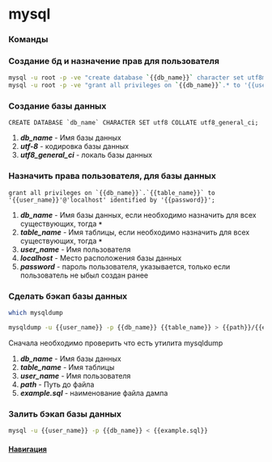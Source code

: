 # mysql

### Команды

### Создание бд и назначение прав для пользователя

```bash
mysql -u root -p -ve "create database `{{db_name}}` character set utf8mb4 collate utf8mb4_general_ci"
mysql -u root -p -ve "grant all privileges on `{{db_name}}`.* to '{{user_name}}'@'localhost' identified by '{{password}}'"
```

### Создание базы данных
```mysql 
CREATE DATABASE `db_name` CHARACTER SET utf8 COLLATE utf8_general_ci;
```
1. ***db_name*** - Имя базы данных
2. ***utf-8*** - кодировка базы данных
3. ***utf8_general_ci*** - локаль базы данных

### Назначить права пользователя, для базы данных
```mysql 
grant all privileges on `{{db_name}}`.`{{table_name}}` to '{{user_name}}'@'localhost' identified by '{{password}}';
```
1. ***db_name*** - Имя базы данных, если необходимо назначить для всех существующих, тогда ***`*`***
2. ***table_name*** - Имя таблицы, если необходимо назначить для всех существующих, тогда ***`*`***
3. ***user_name*** - Имя пользователя
4. ***localhost*** - Место расположения базы данных
5. ***password*** - пароль пользователя, указывается, только если пользователь не ыбыл создан ранее

### Сделать бэкап базы данных

```bash
which mysqldump
```
```bash
mysqldump -u {{user_name}} -p {{db_name}} {{table_name}} > {{path}}/{{example.sql}}
```
Сначала необходимо проверить что есть утилита mysqldump

1. ***db_name*** - Имя базы данных
2. ***table_name*** - Имя таблицы
3. ***user_name*** - Имя пользователя
4. ***path*** - Путь до файла
5. ***example.sql*** - наименование файла дампа

### Залить бэкап базы данных

```bash
mysql -u {{user_name}} -p {{db_name}} < {{example.sql}}
```

#### [Навигация](../)